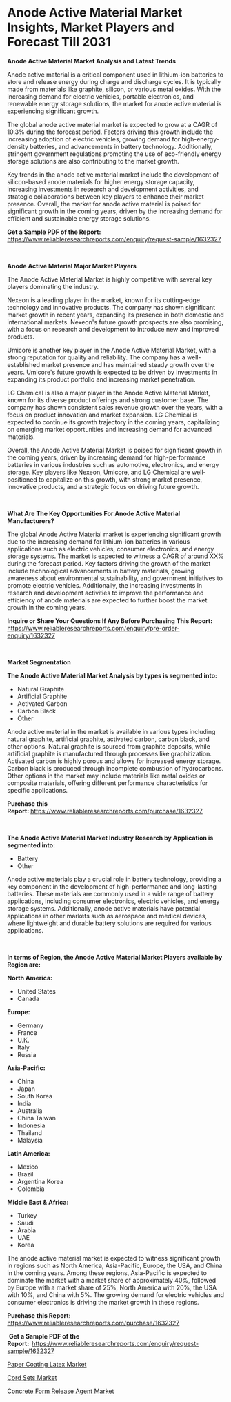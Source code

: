 <p><h1>Anode Active Material Market Insights, Market Players and Forecast Till 2031</h1></p><p><strong>Anode Active Material Market Analysis and Latest Trends</strong></p>
<p><p>Anode active material is a critical component used in lithium-ion batteries to store and release energy during charge and discharge cycles. It is typically made from materials like graphite, silicon, or various metal oxides. With the increasing demand for electric vehicles, portable electronics, and renewable energy storage solutions, the market for anode active material is experiencing significant growth.</p><p>The global anode active material market is expected to grow at a CAGR of 10.3% during the forecast period. Factors driving this growth include the increasing adoption of electric vehicles, growing demand for high-energy-density batteries, and advancements in battery technology. Additionally, stringent government regulations promoting the use of eco-friendly energy storage solutions are also contributing to the market growth.</p><p>Key trends in the anode active material market include the development of silicon-based anode materials for higher energy storage capacity, increasing investments in research and development activities, and strategic collaborations between key players to enhance their market presence. Overall, the market for anode active material is poised for significant growth in the coming years, driven by the increasing demand for efficient and sustainable energy storage solutions.</p></p>
<p><strong>Get a Sample PDF of the Report:&nbsp;</strong> <a href="https://www.reliableresearchreports.com/enquiry/request-sample/1632327">https://www.reliableresearchreports.com/enquiry/request-sample/1632327</a></p>
<p>&nbsp;</p>
<p><strong>Anode Active Material Major Market Players</strong></p>
<p><p>The Anode Active Material Market is highly competitive with several key players dominating the industry. </p><p>Nexeon is a leading player in the market, known for its cutting-edge technology and innovative products. The company has shown significant market growth in recent years, expanding its presence in both domestic and international markets. Nexeon's future growth prospects are also promising, with a focus on research and development to introduce new and improved products.</p><p>Umicore is another key player in the Anode Active Material Market, with a strong reputation for quality and reliability. The company has a well-established market presence and has maintained steady growth over the years. Umicore's future growth is expected to be driven by investments in expanding its product portfolio and increasing market penetration.</p><p>LG Chemical is also a major player in the Anode Active Material Market, known for its diverse product offerings and strong customer base. The company has shown consistent sales revenue growth over the years, with a focus on product innovation and market expansion. LG Chemical is expected to continue its growth trajectory in the coming years, capitalizing on emerging market opportunities and increasing demand for advanced materials.</p><p>Overall, the Anode Active Material Market is poised for significant growth in the coming years, driven by increasing demand for high-performance batteries in various industries such as automotive, electronics, and energy storage. Key players like Nexeon, Umicore, and LG Chemical are well-positioned to capitalize on this growth, with strong market presence, innovative products, and a strategic focus on driving future growth.</p></p>
<p>&nbsp;</p>
<p><strong>What Are The Key Opportunities For Anode Active Material Manufacturers?</strong></p>
<p><p>The global Anode Active Material market is experiencing significant growth due to the increasing demand for lithium-ion batteries in various applications such as electric vehicles, consumer electronics, and energy storage systems. The market is expected to witness a CAGR of around XX% during the forecast period. Key factors driving the growth of the market include technological advancements in battery materials, growing awareness about environmental sustainability, and government initiatives to promote electric vehicles. Additionally, the increasing investments in research and development activities to improve the performance and efficiency of anode materials are expected to further boost the market growth in the coming years.</p></p>
<p><strong>Inquire or Share Your Questions If Any Before Purchasing This Report:</strong> <a href="https://www.reliableresearchreports.com/enquiry/pre-order-enquiry/1632327">https://www.reliableresearchreports.com/enquiry/pre-order-enquiry/1632327</a></p>
<p>&nbsp;</p>
<p><strong>Market Segmentation</strong></p>
<p><strong>The Anode Active Material Market Analysis by types is segmented into:</strong></p>
<p><ul><li>Natural Graphite</li><li>Artificial Graphite</li><li>Activated Carbon</li><li>Carbon Black</li><li>Other</li></ul></p>
<p><p>Anode active material in the market is available in various types including natural graphite, artificial graphite, activated carbon, carbon black, and other options. Natural graphite is sourced from graphite deposits, while artificial graphite is manufactured through processes like graphitization. Activated carbon is highly porous and allows for increased energy storage. Carbon black is produced through incomplete combustion of hydrocarbons. Other options in the market may include materials like metal oxides or composite materials, offering different performance characteristics for specific applications.</p></p>
<p><strong>Purchase this Report:&nbsp;</strong><a href="https://www.reliableresearchreports.com/purchase/1632327">https://www.reliableresearchreports.com/purchase/1632327</a></p>
<p>&nbsp;</p>
<p><strong>The Anode Active Material Market Industry Research by Application is segmented into:</strong></p>
<p><ul><li>Battery</li><li>Other</li></ul></p>
<p><p>Anode active materials play a crucial role in battery technology, providing a key component in the development of high-performance and long-lasting batteries. These materials are commonly used in a wide range of battery applications, including consumer electronics, electric vehicles, and energy storage systems. Additionally, anode active materials have potential applications in other markets such as aerospace and medical devices, where lightweight and durable battery solutions are required for various applications.</p></p>
<p>&nbsp;</p>
<p><strong>In terms of Region, the Anode Active Material Market Players available by Region are:</strong></p>
<p>
    <p> <strong> North America: </strong>
        <ul>
            <li>United States</li>
            <li>Canada</li>
        </ul>
        </p> 
    <p> <strong> Europe: </strong>
        <ul>
            <li>Germany</li>
            <li>France</li>
            <li>U.K.</li>
            <li>Italy</li>
            <li>Russia</li>
        </ul>
        </p> 
    <p> <strong> Asia-Pacific: </strong>
        <ul>
            <li>China</li>
            <li>Japan</li>
            <li>South Korea</li>
            <li>India</li>
            <li>Australia</li>
            <li>China Taiwan</li>
            <li>Indonesia</li>
            <li>Thailand</li>
            <li>Malaysia</li>
        </ul>
        </p> 
    <p> <strong> Latin America: </strong>
        <ul>
            <li>Mexico</li>
            <li>Brazil</li>
            <li>Argentina Korea</li>
            <li>Colombia</li>
        </ul>
        </p> 
    <p> <strong> Middle East & Africa: </strong>
        <ul>
            <li>Turkey</li>
            <li>Saudi</li>
            <li>Arabia</li>
            <li>UAE</li>
            <li>Korea</li>
        </ul>
    </p>
    </p>
<p><p>The anode active material market is expected to witness significant growth in regions such as North America, Asia-Pacific, Europe, the USA, and China in the coming years. Among these regions, Asia-Pacific is expected to dominate the market with a market share of approximately 40%, followed by Europe with a market share of 25%, North America with 20%, the USA with 10%, and China with 5%. The growing demand for electric vehicles and consumer electronics is driving the market growth in these regions.</p></p>
<p><strong>Purchase this Report: </strong><a href="https://www.reliableresearchreports.com/purchase/1632327">https://www.reliableresearchreports.com/purchase/1632327</a></p>
<p>&nbsp;<strong>Get a Sample PDF of the Report:&nbsp;&nbsp;</strong><a href="https://www.reliableresearchreports.com/enquiry/request-sample/1632327">https://www.reliableresearchreports.com/enquiry/request-sample/1632327</a></p>
<p><strong></strong></p>
<p><p><a href="https://github.com/pjcfca/Market-Research-Report-List-1/blob/main/paper-coating-latex-market.md">Paper Coating Latex Market</a></p><p><a href="https://github.com/wusalecollins540tpqoz/Market-Research-Report-List-1/blob/main/cord-sets-market.md">Cord Sets Market</a></p><p><a href="https://github.com/johnbach50/Market-Research-Report-List-2/blob/main/concrete-form-release-agent-market.md">Concrete Form Release Agent Market</a></p></p>